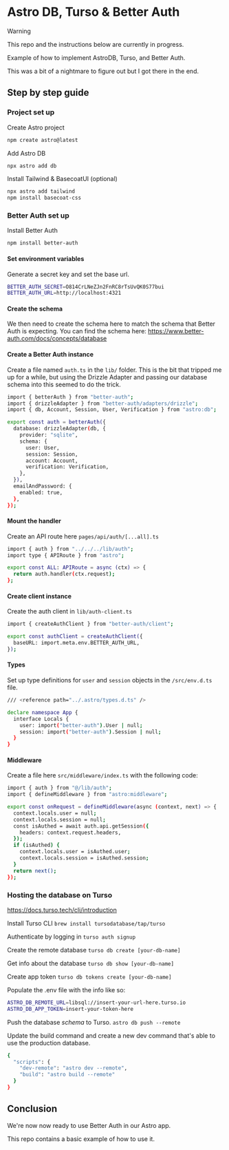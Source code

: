 # Astro DB, Turso & Better Auth

> [!WARNING]  
> This repo and the instructions below are currently in progress.

Example of how to implement AstroDB, Turso, and Better Auth.

This was a bit of a nightmare to figure out but I got there in the end.

## Step by step guide

### Project set up

Create Astro project

```sh
npm create astro@latest
```

Add Astro DB

```sh
npx astro add db
```

Install Tailwind & BasecoatUI (optional)

```sh
npx astro add tailwind
npm install basecoat-css
```

### Better Auth set up

Install Better Auth

```sh
npm install better-auth
```

#### Set environment variables

Generate a secret key and set the base url.

```sh
BETTER_AUTH_SECRET=O814CrLNeZJn2FnRC8rTsUvQK0S77bui
BETTER_AUTH_URL=http://localhost:4321
```

#### Create the schema

We then need to create the schema here to match the schema that Better Auth is expecting. You can find the schema here: https://www.better-auth.com/docs/concepts/database

#### Create a Better Auth instance

Create a file named `auth.ts` in the `lib/` folder. This is the bit that tripped me up for a while, but using the Drizzle Adapter and passing our database schema into this seemed to do the trick.

```sh
import { betterAuth } from "better-auth";
import { drizzleAdapter } from "better-auth/adapters/drizzle";
import { db, Account, Session, User, Verification } from "astro:db";

export const auth = betterAuth({
  database: drizzleAdapter(db, {
    provider: "sqlite",
    schema: {
      user: User,
      session: Session,
      account: Account,
      verification: Verification,
    },
  }),
  emailAndPassword: {
    enabled: true,
  },
});
```

#### Mount the handler

Create an API route here `pages/api/auth/[...all].ts`

```sh
import { auth } from "../../../lib/auth";
import type { APIRoute } from "astro";

export const ALL: APIRoute = async (ctx) => {
  return auth.handler(ctx.request);
};
```

#### Create client instance

Create the auth client in `lib/auth-client.ts`

```sh
import { createAuthClient } from "better-auth/client";

export const authClient = createAuthClient({
  baseURL: import.meta.env.BETTER_AUTH_URL,
});
```

#### Types

Set up type definitions for `user` and `session` objects in the `/src/env.d.ts` file.

```sh
/// <reference path="../.astro/types.d.ts" />

declare namespace App {
  interface Locals {
    user: import("better-auth").User | null;
    session: import("better-auth").Session | null;
  }
}
```

#### Middleware

Create a file here `src/middleware/index.ts` with the following code:

```sh
import { auth } from "@/lib/auth";
import { defineMiddleware } from "astro:middleware";

export const onRequest = defineMiddleware(async (context, next) => {
  context.locals.user = null;
  context.locals.session = null;
  const isAuthed = await auth.api.getSession({
    headers: context.request.headers,
  });
  if (isAuthed) {
    context.locals.user = isAuthed.user;
    context.locals.session = isAuthed.session;
  }
  return next();
});
```

### Hosting the database on Turso

https://docs.turso.tech/cli/introduction

Install Turso CLI
`brew install tursodatabase/tap/turso`

Authenticate by logging in
`turso auth signup`

Create the remote database
`turso db create [your-db-name]`

Get info about the database
`turso db show [your-db-name]`

Create app token
`turso db tokens create [your-db-name]`

Populate the .env file with the info like so:

```sh
ASTRO_DB_REMOTE_URL=libsql://insert-your-url-here.turso.io
ASTRO_DB_APP_TOKEN=insert-your-token-here
```

Push the database _schema_ to Turso.
`astro db push --remote`

Update the build command and create a new dev command that's able to use the production database.

```sh
{
  "scripts": {
    "dev-remote": "astro dev --remote",
    "build": "astro build --remote"
  }
}
```

## Conclusion

We're now now ready to use Better Auth in our Astro app.

This repo contains a basic example of how to use it.
